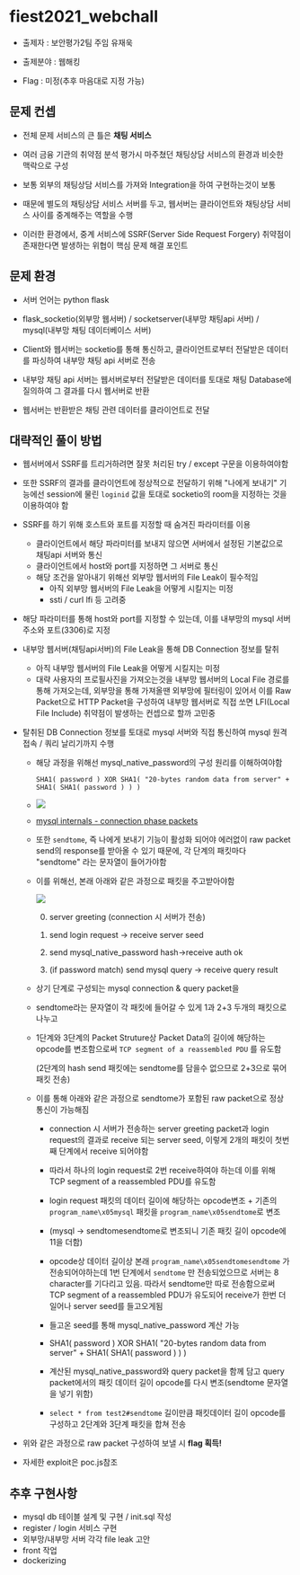 # fiest2021_webchall

- 출제자 : 보안평가2팀 주임 유재욱

- 출제분야 : 웹해킹

- Flag : 미정(추후 마음대로 지정 가능)

  

## 문제 컨셉

- 전체 문제 서비스의 큰 틀은 **채팅 서비스**

- 여러 금융 기관의 취약점 분석 평가시 마주쳤던 채팅상담 서비스의 환경과 비슷한 맥락으로 구성

- 보통 외부의 채팅상담 서비스를 가져와 Integration을 하여 구현하는것이 보통

- 때문에 별도의 채팅상담 서비스 서버를 두고, 웹서버는 클라이언트와 채팅상담 서비스 사이를 중계해주는 역할을 수행

- 이러한 환경에서, 중계 서비스에 SSRF(Server Side Request Forgery) 취약점이 존재한다면 발생하는 위협이 핵심 문제 해결 포인트

  

## 문제 환경

- 서버 언어는 python flask

- flask_socketio(외부망 웹서버) / socketserver(내부망 채팅api 서버) / mysql(내부망 채팅 데이터베이스 서버)

- Client와 웹서버는 socketio를 통해 통신하고, 클라이언트로부터 전달받은 데이터를 파싱하여 내부망 채팅 api 서버로 전송

- 내부망 채팅 api 서버는 웹서버로부터 전달받은 데이터를 토대로 채팅 Database에 질의하여 그 결과를 다시 웹서버로 반환

- 웹서버는 반환받은 채팅 관련 데이터를 클라이언트로 전달

  

## 대략적인 풀이 방법

* 웹서버에서 SSRF를 트리거하려면 잘못 처리된 try / except 구문을 이용하여야함

* 또한 SSRF의 결과를 클라이언트에 정상적으로 전달하기 위해 "나에게 보내기" 기능에선 session에 물린 `loginid` 값을 토대로 socketio의 room을 지정하는 것을 이용하여야 함
* SSRF를 하기 위해 호스트와 포트를 지정할 때 숨겨진 파라미터를 이용
  * 클라이언트에서 해당 파라미터를 보내지 않으면 서버에서 설정된 기본값으로 채팅api 서버와 통신
  * 클라이언트에서 host와 port를 지정하면 그 서버로 통신
  * 해당 조건을 알아내기 위해선 외부망 웹서버의 File Leak이 필수적임
    * 아직 외부망 웹서버의 File Leak을 어떻게 시킬지는 미정
    * ssti / curl lfi 등 고려중

* 해당 파라미터를 통해 host와 port를 지정할 수 있는데, 이를 내부망의 mysql 서버 주소와 포트(3306)로 지정

* 내부망 웹서버(채팅api서버)의 File Leak을 통해 DB Connection 정보를 탈취

  * 아직 내부망 웹서버의 File Leak을 어떻게 시킬지는 미정
  * 대략 사용자의 프로필사진을 가져오는것을 내부망 웹서버의 Local File 경로를 통해 가져오는데, 외부망을 통해 가져올땐 외부망에 필터링이 있어서 이를 Raw Packet으로 HTTP Packet을 구성하여 내부망 웹서버로 직접 쏘면 LFI(Local File Include) 취약점이 발생하는 컨셉으로 할까 고민중

* 탈취된 DB Connection 정보를 토대로 mysql 서버와 직접 통신하여 mysql 원격 접속 / 쿼리 날리기까지 수행

  * 해당 과정을 위해선 mysql_native_password의 구성 원리를 이해하여야함

    ``` 
    SHA1( password ) XOR SHA1( "20-bytes random data from server" + SHA1( SHA1( password ) ) )
    ```

  * ![](https://dev.mysql.com/doc/internals/en/images/graphviz-db6c3eaf9f35f362259756b257b670e75174c29b.png)

  * [mysql internals - connection phase packets](https://dev.mysql.com/doc/internals/en/connection-phase-packets.html)

  * 또한 `sendtome`, 즉 나에게 보내기 기능이 활성화 되어야 에러없이 raw packet send의 response를 받아올 수 있기 때문에, 각 단계의 패킷마다 "sendtome" 라는 문자열이 들어가야함

  * 이를 위해선, 본래 아래와 같은 과정으로 패킷을 주고받아야함

    ![](https://arang.kr/mysql_auth_packet.png)

    0. server greeting (connection 시 서버가 전송)

    1. send login request -> receive server seed

    2. send mysql_native_password hash->receive auth ok
    3. (if password match) send mysql query -> receive query result

  * 상기 단계로 구성되는 mysql connection & query packet을 

  * sendtome라는 문자열이 각 패킷에 들어갈 수 있게 1과 2+3 두개의 패킷으로 나누고

  * 1단계와 3단계의 Packet Struture상 Packet Data의 길이에 해당하는 opcode를 변조함으로써 `TCP segment of a reassembled PDU` 를 유도함

    (2단계의 hash send 패킷에는 sendtome를 담을수 없으므로 2+3으로 묶어 패킷 전송)

  * 이를 통해 아래와 같은 과정으로 sendtome가 포함된 raw packet으로 정상 통신이 가능해짐

    * connection 시 서버가 전송하는 server greeting packet과 login request의 결과로 receive 되는 server seed, 이렇게 2개의 패킷이 첫번째 단계에서 receive 되어야함
    * 따라서 하나의 login request로 2번 receive하여야 하는데 이를 위해 TCP segment of a reassembled PDU를 유도함
    * login request 패킷의 데이터 길이에 해당하는 opcode변조 + 기존의 `program_name\x05mysql` 패킷을 `program_name\x05sendtome`로 변조 

    * (mysql -> sendtomesendtome로 변조되니 기존 패킷 길이 opcode에 11을 더함)

    * opcode상 데이터 길이상 본래 `program_name\x05sendtomesendtome` 가 전송되어야하는데 1번 단계에서 `sendtome` 만 전송되었으므로 서버는 8 character를 기다리고 있음. 따라서 sendtome만 따로 전송함으로써 TCP segment of a reassembled PDU가 유도되어 receive가 한번 더 일어나 server seed를 들고오게됨
    * 들고온 seed를 통해 mysql_native_password 계산 가능
    * SHA1( password ) XOR SHA1( "20-bytes random data from server" + SHA1( SHA1( password ) ) )
    * 계산된 mysql_native_password와 query packet을 함께 담고 query packet에서의 패킷 데이터 길이 opcode를 다시 변조(sendtome 문자열을 넣기 위함)
    * `select * from test2#sendtome` 길이만큼 패킷데이터 길이 opcode를 구성하고 2단계와 3단계 패킷을 합쳐 전송

* 위와 같은 과정으로 raw packet 구성하여 보낼 시 **flag 획득!**
* 자세한 exploit은 poc.js참조

## 추후 구현사항

 * mysql db 테이블 설계 및 구현 / init.sql 작성
 * register / login 서비스 구현
 * 외부망/내부망 서버 각각 file leak 고안
 * front 작업
 * dockerizing